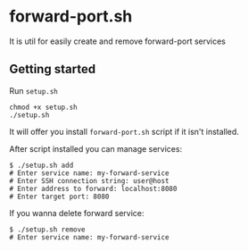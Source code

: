 # forward-port.sh

It is util for easily create and remove forward-port services

## Getting started

Run `setup.sh`
```
chmod +x setup.sh
./setup.sh
```
It will offer you install `forward-port.sh` script if it isn't installed.

After script installed you can manage services:
```
$ ./setup.sh add
# Enter service name: my-forward-service
# Enter SSH connection string: user@host
# Enter address to forward: localhost:8080
# Enter target port: 8080
```

If you wanna delete forward service:
```
$ ./setup.sh remove
# Enter service name: my-forward-service
```
